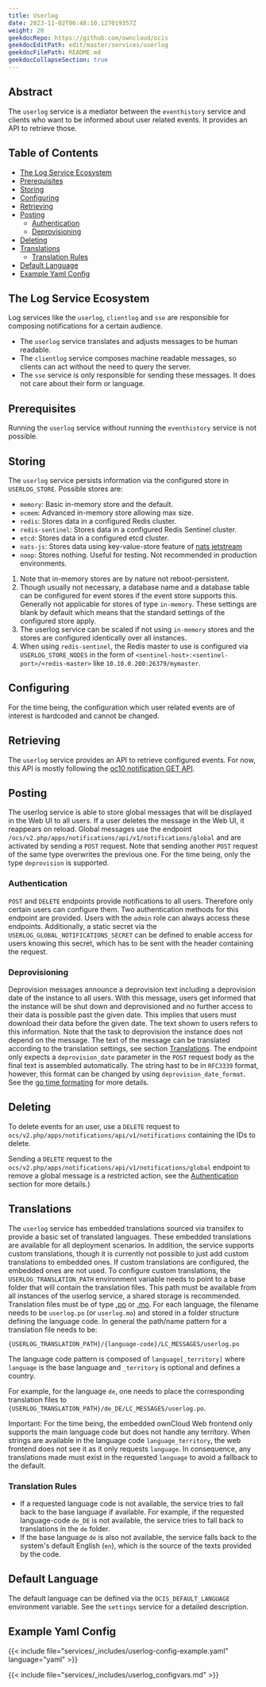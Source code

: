 ```yaml
---
title: Userlog
date: 2023-11-02T06:48:10.127019357Z
weight: 20
geekdocRepo: https://github.com/owncloud/ocis
geekdocEditPath: edit/master/services/userlog
geekdocFilePath: README.md
geekdocCollapseSection: true
---
```


<!-- Do not edit this file, it is autogenerated. Edit the service README.md instead -->

## Abstract


The `userlog` service is a mediator between the `eventhistory` service and clients who want to be informed about user related events. It provides an API to retrieve those.


## Table of Contents

* [The Log Service Ecosystem](#the-log-service-ecosystem)
* [Prerequisites](#prerequisites)
* [Storing](#storing)
* [Configuring](#configuring)
* [Retrieving](#retrieving)
* [Posting](#posting)
  * [Authentication](#authentication)
  * [Deprovisioning](#deprovisioning)
* [Deleting](#deleting)
* [Translations](#translations)
  * [Translation Rules](#translation-rules)
* [Default Language](#default-language)
* [Example Yaml Config](#example-yaml-config)

## The Log Service Ecosystem

Log services like the `userlog`, `clientlog` and `sse` are responsible for composing notifications for a certain audience.
  -   The `userlog` service translates and adjusts messages to be human readable.
  -   The `clientlog` service composes machine readable messages, so clients can act without the need to query the server.
  -   The `sse` service is only responsible for sending these messages. It does not care about their form or language.

## Prerequisites

Running the `userlog` service without running the `eventhistory` service is not possible.

## Storing

The `userlog` service persists information via the configured store in `USERLOG_STORE`. Possible stores are:
  -   `memory`: Basic in-memory store and the default.
  -   `ocmem`: Advanced in-memory store allowing max size.
  -   `redis`: Stores data in a configured Redis cluster.
  -   `redis-sentinel`: Stores data in a configured Redis Sentinel cluster.
  -   `etcd`: Stores data in a configured etcd cluster.
  -   `nats-js`: Stores data using key-value-store feature of [nats jetstream](https://docs.nats.io/nats-concepts/jetstream/key-value-store)
  -   `noop`: Stores nothing. Useful for testing. Not recommended in production environments.

1.  Note that in-memory stores are by nature not reboot-persistent.
2.  Though usually not necessary, a database name and a database table can be configured for event stores if the event store supports this. Generally not applicable for stores of type `in-memory`. These settings are blank by default which means that the standard settings of the configured store apply.
3.  The userlog service can be scaled if not using `in-memory` stores and the stores are configured identically over all instances.
4.  When using `redis-sentinel`, the Redis master to use is configured via `USERLOG_STORE_NODES` in the form of `<sentinel-host>:<sentinel-port>/<redis-master>` like `10.10.0.200:26379/mymaster`.

## Configuring

For the time being, the configuration which user related events are of interest is hardcoded and cannot be changed.

## Retrieving

The `userlog` service provides an API to retrieve configured events. For now, this API is mostly following the [oc10 notification GET API](https://doc.owncloud.com/server/next/developer_manual/core/apis/ocs-notification-endpoint-v1.html#get-user-notifications).

## Posting

The userlog service is able to store global messages that will be displayed in the Web UI to all users. If a user deletes the message in the Web UI, it reappears on reload. Global messages use the endpoint `/ocs/v2.php/apps/notifications/api/v1/notifications/global` and are activated by sending a `POST` request. Note that sending another `POST` request of the same type overwrites the previous one. For the time being, only the type `deprovision` is supported.

### Authentication

`POST` and `DELETE` endpoints provide notifications to all users. Therefore only certain users can configure them. Two authentication methods for this endpoint are provided. Users with the `admin` role can always access these endpoints. Additionally, a static secret via the `USERLOG_GLOBAL_NOTIFICATIONS_SECRET` can be defined to enable access for users knowing this secret, which has to be sent with the header containing the request.

### Deprovisioning

Deprovision messages announce a deprovision text including a deprovision date of the instance to all users. With this message, users get informed that the instance will be shut down and deprovisioned and no further access to their data is possible past the given date. This implies that users must download their data before the given date. The text shown to users refers to this information. Note that the task to deprovision the instance does not depend on the message. The text of the message can be translated according to the translation settings, see section [Translations](#translations). The endpoint only expects a `deprovision_date` parameter in the `POST` request body as the final text is assembled automatically. The string hast to be in `RFC3339` format, however, this format can be changed by using `deprovision_date_format`. See the [go time formating](https://pkg.go.dev/time#pkg-constants) for more details.

## Deleting

To delete events for an user, use a `DELETE` request to `ocs/v2.php/apps/notifications/api/v1/notifications` containing the IDs to delete.

Sending a `DELETE` request to the `ocs/v2.php/apps/notifications/api/v1/notifications/global` endpoint to remove a global message is a restricted action, see the [Authentication](#authentication) section for more details.)

## Translations

The `userlog` service has embedded translations sourced via transifex to provide a basic set of translated languages. These embedded translations are available for all deployment scenarios. In addition, the service supports custom translations, though it is currently not possible to just add custom translations to embedded ones. If custom translations are configured, the embedded ones are not used. To configure custom translations, the `USERLOG_TRANSLATION_PATH` environment variable needs to point to a base folder that will contain the translation files. This path must be available from all instances of the userlog service, a shared storage is recommended. Translation files must be of type  [.po](https://www.gnu.org/software/gettext/manual/html_node/PO-Files.html#PO-Files) or [.mo](https://www.gnu.org/software/gettext/manual/html_node/Binaries.html). For each language, the filename needs to be `userlog.po` (or `userlog.mo`) and stored in a folder structure defining the language code. In general the path/name pattern for a translation file needs to be:

```text
{USERLOG_TRANSLATION_PATH}/{language-code}/LC_MESSAGES/userlog.po
```

The language code pattern is composed of `language[_territory]` where  `language` is the base language and `_territory` is optional and defines a country.

For example, for the language `de`, one needs to place the corresponding translation files to `{USERLOG_TRANSLATION_PATH}/de_DE/LC_MESSAGES/userlog.po`.

<!-- also see the notifications readme -->

Important: For the time being, the embedded ownCloud Web frontend only supports the main language code but does not handle any territory. When strings are available in the language code `language_territory`, the web frontend does not see it as it only requests `language`. In consequence, any translations made must exist in the requested `language` to avoid a fallback to the default.

### Translation Rules

*   If a requested language code is not available, the service tries to fall back to the base language if available. For example, if the requested language-code `de_DE` is not available, the service tries to fall back to translations in the `de` folder.
*   If the base language `de` is also not available, the service falls back to the system's default English (`en`),
which is the source of the texts provided by the code.

## Default Language

The default language can be defined via the `OCIS_DEFAULT_LANGUAGE` environment variable. See the `settings` service for a detailed description.
## Example Yaml Config
{{< include file="services/_includes/userlog-config-example.yaml"  language="yaml" >}}

{{< include file="services/_includes/userlog_configvars.md" >}}

